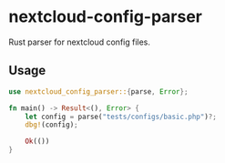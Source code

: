 # nextcloud-config-parser

Rust parser for nextcloud config files.

## Usage

```rust
use nextcloud_config_parser::{parse, Error};

fn main() -> Result<(), Error> {
    let config = parse("tests/configs/basic.php")?;
    dbg!(config);

    Ok(())
}

```